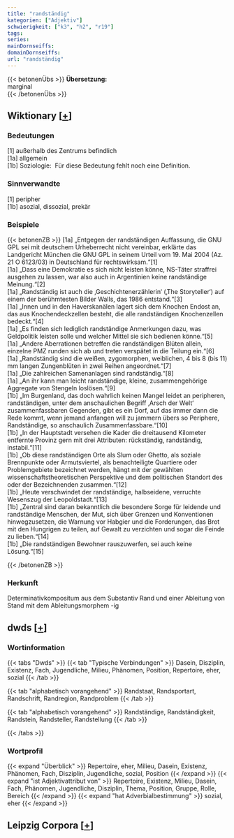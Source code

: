```yaml
---
title: "randständig"
kategorien: ["Adjektiv"]
schwierigkeit: ["k3", "h2", "r19"]
tags:
series:
mainDornseiffs:
domainDornseiffs:
url: "randständig"
---
```


{{< betonenÜbs >}}
**Übersetzung:**  
marginal  
{{< /betonenÜbs >}}

## Wiktionary [[+](https://de.wiktionary.org/wiki/randständig)]

### Bedeutungen
[1] außerhalb des Zentrums befindlich  
[1a] allgemein  
[1b] Soziologie:  Für diese Bedeutung fehlt noch eine Definition.  

### Sinnverwandte
[1] peripher  
[1b] asozial, dissozial, prekär  

### Beispiele
{{< betonenZB >}}
[1a] „Entgegen der randständigen Auffassung, die GNU GPL sei mit deutschem Urheberrecht nicht vereinbar, erklärte das Landgericht München die GNU GPL in seinem Urteil vom 19. Mai 2004 (Az. 21 O 6123/03) in Deutschland für rechtswirksam.“[1]  
[1a] „Dass eine Demokratie es sich nicht leisten könne, NS-Täter straffrei ausgehen zu lassen, war also auch in Argentinien keine randständige Meinung.“[2]  
[1a] „Randständig ist auch die ‚Geschichtenerzählerin‘ (‚The Storyteller‘) auf einem der berühmtesten Bilder Walls, das 1986 entstand.“[3]  
[1a] „Innen und in den Haverskanälen lagert sich dem Knochen Endost an, das aus Knochendeckzellen besteht, die alle randständigen Knochenzellen bedeckt.“[4]  
[1a] „Es finden sich lediglich randständige Anmerkungen dazu, was Geldpolitik leisten solle und welcher Mittel sie sich bedienen könne.“[5]  
[1a] „Andere Aberrationen betreffen die randständigen Blüten allein, einzelne PMZ runden sich ab und treten verspätet in die Teilung ein.“[6]  
[1a] „Randständig sind die weißen, zygomorphen, weiblichen, 4 bis 8 (bis 11) mm langen Zungenblüten in zwei Reihen angeordnet.“[7]  
[1a] „Die zahlreichen Samenanlagen sind randständig.“[8]  
[1a] „An ihr kann man leicht randständige, kleine, zusammengehörige Aggregate von Stengeln loslösen.“[9]  
[1b] „Im Burgenland, das doch wahrlich keinen Mangel leidet an peripheren, randständigen, unter dem anschaulichen Begriff ‚Arsch der Welt‘ zusammenfassbaren Gegenden, gibt es ein Dorf, auf das immer dann die Rede kommt, wenn jemand anfangen will zu jammern übers so Periphere, Randständige, so anschaulich Zusammenfassbare.“[10]  
[1b] „In der Hauptstadt versehen die Kader die dreitausend Kilometer entfernte Provinz gern mit drei Attributen: rückständig, randständig, instabil.“[11]  
[1b] „Ob diese randständigen Orte als Slum oder Ghetto, als soziale Brennpunkte oder Armutsviertel, als benachteiligte Quartiere oder Problemgebiete bezeichnet werden, hängt mit der gewählten wissenschaftstheoretischen Perspektive und dem politischen Standort des oder der Bezeichnenden zusammen.“[12]  
[1b] „Heute verschwindet der randständige, halbseidene, verruchte Wesenszug der Leopoldstadt.“[13]  
[1b] „Zentral sind daran bekanntlich die besondere Sorge für leidende und randständige Menschen, der Mut, sich über Grenzen und Konventionen hinwegzusetzen, die Warnung vor Habgier und die Forderungen, das Brot mit den Hungrigen zu teilen, auf Gewalt zu verzichten und sogar die Feinde zu lieben.“[14]  
[1b] „Die randständigen Bewohner rauszuwerfen, sei auch keine Lösung.“[15]  

{{< /betonenZB >}}
### Herkunft
Determinativkompositum aus dem Substantiv Rand und einer Ableitung von Stand mit dem Ableitungsmorphem -ig  



## dwds [[+](https://www.dwds.de/wb/randständig)]

### Wortinformation
{{< tabs "Dwds" >}}
{{< tab "Typische Verbindungen" >}}
Dasein, Disziplin, Existenz, Fach, Jugendliche, Milieu, Phänomen, Position, Repertoire, eher, sozial
{{< /tab >}}

{{< tab "alphabetisch vorangehend" >}}
Randstaat, Randsportart, Randschrift, Randregion, Randproblem
{{< /tab >}}

{{< tab "alphabetisch vorangehend" >}}
Randständige, Randständigkeit, Randstein, Randsteller, Randstellung
{{< /tab >}}

{{< /tabs >}}

### Wortprofil
{{< expand "Überblick" >}} Repertoire, eher, Milieu, Dasein, Existenz, Phänomen, Fach, Disziplin, Jugendliche, sozial, Position {{< /expand >}}
{{< expand "ist Adjektivattribut von" >}} Repertoire, Existenz, Milieu, Dasein, Fach, Phänomen, Jugendliche, Disziplin, Thema, Position, Gruppe, Rolle, Bereich {{< /expand >}}
{{< expand "hat Adverbialbestimmung" >}} sozial, eher {{< /expand >}}

## Leipzig Corpora [[+](https://corpora.uni-leipzig.de/en/res?word=randständig&corpusId=deu_newscrawl-public_2018)]

